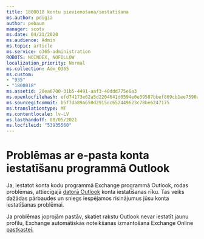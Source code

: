 ```yaml
---
title: 1800018 kontu pievienošana/iestatīšana
ms.author: pdigia
author: pebaum
manager: scotv
ms.date: 04/21/2020
ms.audience: Admin
ms.topic: article
ms.service: o365-administration
ROBOTS: NOINDEX, NOFOLLOW
localization_priority: Normal
ms.collection: Adm_O365
ms.custom:
- "935"
- "1800018"
ms.assetid: 20ea6700-31b5-4491-aaf3-40ddd775e8a3
ms.openlocfilehash: efd74173e62a5d2204641d0594e0e39587bbef869cb1ee7590a3db824a705bd2
ms.sourcegitcommit: b5f7da89a650d2915dc652449623c78be6247175
ms.translationtype: MT
ms.contentlocale: lv-LV
ms.lasthandoff: 08/05/2021
ms.locfileid: "53935560"
---
```

# <a name="problems-setting-up-an-email-account-in-outlook"></a>Problēmas ar e-pasta konta iestatīšanu programmā Outlook

Ja, iestatot konta kodu programmā Exchange programmā Outlook, rodas problēmas, attiecīgajā [datorā Outlook](https://aka.ms/SaRA-OutlookSetupProfile) konta iestatīšanas rīku. Tas veiks dažādas pārbaudes un sniegs iespējamos risinājumus jūsu konta iestatīšanas problēmai.
  
Ja problēmas joprojām pastāv, skatiet rakstu Outlook nevar iestatīt jaunu profilu, Exchange automātiskās noteikšanas izmantošana Exchange Online [pastkastei.](https://docs.microsoft.com/exchange/troubleshoot/outlook-profiles/cannot-set-up-profile-autodiscover)
  
